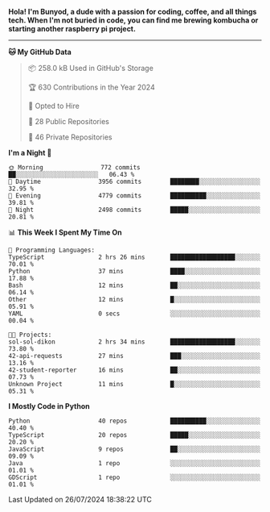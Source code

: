 <p>
<b>Hola! I'm Bunyod, a dude with a passion for coding, coffee, and all things tech. When I'm not buried in code, you can find me brewing kombucha or starting another raspberry pi project.</b>
</p>

---

<!--START_SECTION:waka-->
**🐱 My GitHub Data** 

> 📦 258.0 kB Used in GitHub's Storage 
 > 
> 🏆 630 Contributions in the Year 2024
 > 
> 💼 Opted to Hire
 > 
> 📜 28 Public Repositories 
 > 
> 🔑 46 Private Repositories 
 > 
**I'm a Night 🦉** 

```text
🌞 Morning                772 commits         ██░░░░░░░░░░░░░░░░░░░░░░░   06.43 % 
🌆 Daytime                3956 commits        ████████░░░░░░░░░░░░░░░░░   32.95 % 
🌃 Evening                4779 commits        ██████████░░░░░░░░░░░░░░░   39.81 % 
🌙 Night                  2498 commits        █████░░░░░░░░░░░░░░░░░░░░   20.81 % 
```


📊 **This Week I Spent My Time On** 

```text
💬 Programming Languages: 
TypeScript               2 hrs 26 mins       ██████████████████░░░░░░░   70.01 % 
Python                   37 mins             ████░░░░░░░░░░░░░░░░░░░░░   17.88 % 
Bash                     12 mins             ██░░░░░░░░░░░░░░░░░░░░░░░   06.14 % 
Other                    12 mins             █░░░░░░░░░░░░░░░░░░░░░░░░   05.91 % 
YAML                     0 secs              ░░░░░░░░░░░░░░░░░░░░░░░░░   00.04 % 

🐱‍💻 Projects: 
sol-sol-dikon            2 hrs 34 mins       ██████████████████░░░░░░░   73.80 % 
42-api-requests          27 mins             ███░░░░░░░░░░░░░░░░░░░░░░   13.16 % 
42-student-reporter      16 mins             ██░░░░░░░░░░░░░░░░░░░░░░░   07.73 % 
Unknown Project          11 mins             █░░░░░░░░░░░░░░░░░░░░░░░░   05.31 % 
```

**I Mostly Code in Python** 

```text
Python                   40 repos            ██████████░░░░░░░░░░░░░░░   40.40 % 
TypeScript               20 repos            █████░░░░░░░░░░░░░░░░░░░░   20.20 % 
JavaScript               9 repos             ██░░░░░░░░░░░░░░░░░░░░░░░   09.09 % 
Java                     1 repo              ░░░░░░░░░░░░░░░░░░░░░░░░░   01.01 % 
GDScript                 1 repo              ░░░░░░░░░░░░░░░░░░░░░░░░░   01.01 % 
```




 Last Updated on 26/07/2024 18:38:22 UTC
<!--END_SECTION:waka-->
